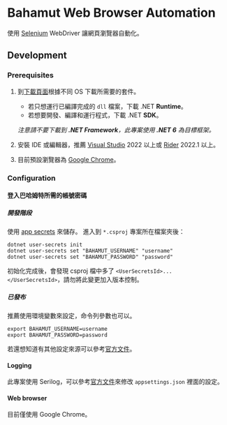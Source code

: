 # Bahamut Web Browser Automation

使用 [Selenium](https://www.selenium.dev/) WebDriver 讓網頁瀏覽器自動化。

## Development

### Prerequisites

1. 到[下載頁面](https://dotnet.microsoft.com/en-us/download)根據不同 OS 下載所需要的套件。
   - 若只想運行已編譯完成的 `dll` 檔案，下載 .NET **Runtime**。
   - 若想要開發、編譯和運行程式，下載 .NET **SDK**。

   *注意請不要下載到 **.NET Framework**，此專案使用 **.NET 6** 為目標框架。*
2. 安裝 IDE 或編輯器，推薦 [Visual Studio](https://visualstudio.microsoft.com/zh-hant/downloads/) 2022 以上或 [Rider](https://www.jetbrains.com/rider/) 2022.1 以上。
3. 目前預設瀏覽器為 [Google Chrome](https://www.google.com/intl/zh-TW/chrome/)。

### Configuration

#### 登入巴哈姆特所需的帳號密碼

##### 開發階段

使用 [app secrets](https://docs.microsoft.com/zh-tw/aspnet/core/security/app-secrets?view=aspnetcore-6.0) 來儲存。
進入到 `*.csproj` 專案所在檔案夾後：

```shell
dotnet user-secrets init
dotnet user-secrets set "BAHAMUT_USERNAME" "username"
dotnet user-secrets set "BAHAMUT_PASSWORD" "password"
```

初始化完成後，會發現 csproj 檔中多了 `<UserSecretsId>...</UserSecretsId>`，請勿將此變更加入版本控制。

##### 已發布

推薦使用環境變數來設定，命令列參數也可以。

```shell
export BAHAMUT_USERNAME=username
export BAHAMUT_PASSWORD=password
```

若還想知道有其他設定來源可以參考[官方文件](https://docs.microsoft.com/zh-tw/dotnet/core/extensions/configuration#configure-console-apps)。

#### Logging

此專案使用 Serilog，可以參考[官方文件](https://github.com/serilog/serilog-settings-configuration/blob/dev/README.md)來修改 `appsettings.json` 裡面的設定。

#### Web browser

目前僅使用 Google Chrome。
